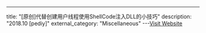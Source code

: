 ---
title: "[原创]代替创建用户线程使用ShellCode注入DLL的小技巧"
description: "2018.10 [pediy]"
external_category: "Miscellaneous"
---[Visit Website](https://bbs.pediy.com/thread-247515.htm)


